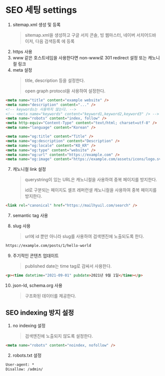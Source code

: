 # SEO 세팅 settings

1. sitemap.xml 생성 및 등록
   > sitemap.xml을 생성하고 구글 서치 콘솔, 빙 웹마스터, 네이버 서치어드바이저, 다음 검색등록 에 등록
2. https 사용
3. www 같은 호스트네임을 사용한다면 non-www로 301 redirect 설정 또는 캐노니컬 링크
4. meta 설정
   > title, description 등을 설정한다.
   >
   > open graph protocol을 사용하여 설정한다.

```html
<meta name="title" content="example website" />
<meta name="description" content="..." />
<!-- keywords는 사용하지 않는다. -->
<!-- <meta name="keywords" content="keyword1,keyword2,keyword3" /> -->
<meta name="robots" content="index, follow" />
<meta http-equiv="Content-Type" content="text/html; charset=utf-8" />
<meta name="language" content="Korean" />

<meta name="og:title" content="Title" />
<meta name="og:description" content="Description" />
<meta name="og:locale" content="KO_KR" />
<meta name="og:type" content="website" />
<meta name="og:url" content="https://example.com" />
<meta name="og:image" content="https://example.com/assets/icons/logo.svg" />
```

7. 캐노니컬 link 설정
   > querystring이 있는 URL은 캐노니컬을 사용하여 중복 페이지를 방지한다.
   >
   > id로 구분되는 페이지도 셀프 레퍼런셜 캐노니컬을 사용하여 중복 페이지를 방지한다.

```html
<link rel="canonical" href="https://mailhyuil.com/search" />
```

7. semantic tag 사용

8. slug 사용
   > url에 id 뿐만 아니라 slug를 사용하여 검색엔진에 노출되도록 한다.

```txt
https://example.com/posts/1/hello-world
```

9. 주기적인 콘텐츠 업데이트
   > published date는 time tag로 감싸서 사용한다.

```html
<p><time datetime="2021-09-01" pubdate>2021년 9월 1일</time></p>
```

10. json-ld, schema.org 사용
    > 구조화된 데이터를 제공한다.

## SEO indexing 방지 설정

1. no indexing 설정
   > 검색엔진에 노출되지 않도록 설정한다.

```html
<meta name="robots" content="noindex, nofollow" />
```

2. robots.txt 설정

```txt
User-agent: *
Disallow: /admin/
```
